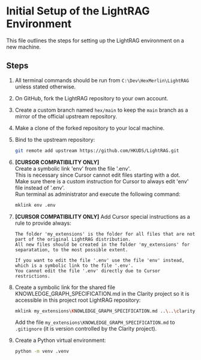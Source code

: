 # Initial Setup of the LightRAG Environment

This file outlines the steps for setting up the LightRAG environment on a new machine.

## Steps

1. All terminal commands should be run from `C:\Dev\HexMerlin\LightRAG` unless stated otherwise.
2. On GitHub, fork the LightRAG repository to your own account.
3. Create a custom branch named `hex/main` to keep the `main` branch as a mirror of the official upstream repository.
4. Make a clone of the forked repository to your local machine.
5. Bind to the upstream repository:

   ```bash
   git remote add upstream https://github.com/HKUDS/LightRAG.git  
   ```

6. **[CURSOR COMPATIBILITY ONLY]**  
   Create a symbolic link 'env' from the file '.env'.  
   This is necessary since Cursor cannot edit files starting with a dot.  
   Make sure there is a custom instruction for Cursor to always edit 'env' file instead of '.env'.  
   Run terminal as administrator and execute the following command:

   ```bash
   mklink env .env
   ```

7. **[CURSOR COMPATIBILITY ONLY]**
   Add Cursor special instructions as a rule to provide always:

   ```text
   The folder 'my_extensions' is the folder for all files that are not part of the original LightRAG distribution.
   All new files should be created in the folder 'my_extensions' for separatation, to the most possible extent.

   If you want to edit the file '.env' use the file 'env' instead, which is a symbolic link to the file '.env'.
   You cannot edit the file '.env' directly due to Cursor restrictions.
   ```

8. Create a symbolic link for the shared file KNOWLEDGE_GRAPH_SPECIFICATION.md in the Clarity project so it is accessible in this project root LightRAG repository:

   ```bash
   mklink my_extensions\KNOWLEDGE_GRAPH_SPECIFICATION.md ..\..\clarity\KNOWLEDGE_GRAPH_SPECIFICATION.md
   ```

   Add the file `my_extensions\KNOWLEDGE_GRAPH_SPECIFICATION.md` to `.gitignore` (it is version controlled by the Clarity project).

9. Create a Python virtual environment:

   ```bash
   python -m venv .venv
   ```
